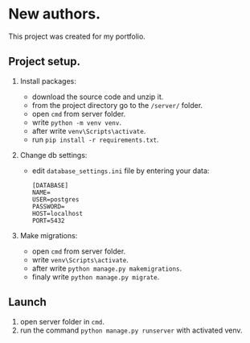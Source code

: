 # New authors.

This project was created for my portfolio.

## Project setup.

1. Install packages:
    - download the source code and unzip it.
    - from the project directory go to the `/server/` folder.
    - open `cmd` from server folder.
    - write `python -m venv venv`.
    - after write `venv\Scripts\activate`.
    - run `pip install -r requirements.txt`.


2. Change db settings:
    - edit `database_settings.ini` file by entering your data:
      ```
      [DATABASE]
      NAME=
      USER=postgres
      PASSWORD=
      HOST=localhost
      PORT=5432
      ```
      
3. Make migrations:
   - open `cmd` from server folder.
   - write `venv\Scripts\activate`.
   - after write `python manage.py makemigrations`.
   - finaly write `python manage.py migrate`.

## Launch

1. open server folder in `cmd`.
2. run the command `python manage.py runserver` with activated venv.